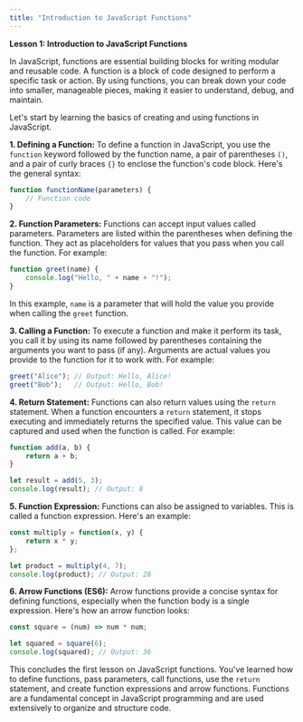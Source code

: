 ```yaml
---
title: "Introduction to JavaScript Functions"
---
```


**Lesson 1: Introduction to JavaScript Functions**

In JavaScript, functions are essential building blocks for writing modular and reusable code. A function is a block of code designed to perform a specific task or action. By using functions, you can break down your code into smaller, manageable pieces, making it easier to understand, debug, and maintain.

Let's start by learning the basics of creating and using functions in JavaScript.

**1. Defining a Function:**
To define a function in JavaScript, you use the `function` keyword followed by the function name, a pair of parentheses `()`, and a pair of curly braces `{}` to enclose the function's code block. Here's the general syntax:

```javascript
function functionName(parameters) {
    // Function code
}
```

**2. Function Parameters:**
Functions can accept input values called parameters. Parameters are listed within the parentheses when defining the function. They act as placeholders for values that you pass when you call the function. For example:

```javascript
function greet(name) {
    console.log("Hello, " + name + "!");
}
```

In this example, `name` is a parameter that will hold the value you provide when calling the `greet` function.

**3. Calling a Function:**
To execute a function and make it perform its task, you call it by using its name followed by parentheses containing the arguments you want to pass (if any). Arguments are actual values you provide to the function for it to work with. For example:

```javascript
greet("Alice"); // Output: Hello, Alice!
greet("Bob");   // Output: Hello, Bob!
```

**4. Return Statement:**
Functions can also return values using the `return` statement. When a function encounters a `return` statement, it stops executing and immediately returns the specified value. This value can be captured and used when the function is called. For example:

```javascript
function add(a, b) {
    return a + b;
}

let result = add(5, 3);
console.log(result); // Output: 8
```

**5. Function Expression:**
Functions can also be assigned to variables. This is called a function expression. Here's an example:

```javascript
const multiply = function(x, y) {
    return x * y;
};

let product = multiply(4, 7);
console.log(product); // Output: 28
```

**6. Arrow Functions (ES6):**
Arrow functions provide a concise syntax for defining functions, especially when the function body is a single expression. Here's how an arrow function looks:

```javascript
const square = (num) => num * num;

let squared = square(6);
console.log(squared); // Output: 36
```

This concludes the first lesson on JavaScript functions. You've learned how to define functions, pass parameters, call functions, use the `return` statement, and create function expressions and arrow functions. Functions are a fundamental concept in JavaScript programming and are used extensively to organize and structure code.